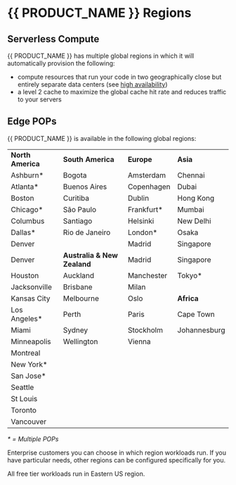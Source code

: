 # {{ PRODUCT_NAME }} Regions

## Serverless Compute

{{ PRODUCT_NAME }} has multiple global regions in which it will automatically provision the following:

- compute resources that run your code in two geographically close but entirely separate data centers (see [high availability](overview#section_high_availability))
- a level 2 cache to maximize the global cache hit rate and reduces traffic to your servers

## Edge POPs

{{ PRODUCT_NAME }} is available in the following global regions:

|                   |                             |             |              |
| ----------------- | --------------------------- | ----------- | ------------ |
| **North America** | **South America**           | **Europe**  | **Asia**     |
| Ashburn\*         | Bogota                      | Amsterdam   | Chennai      |
| Atlanta\*         | Buenos Aires                | Copenhagen  | Dubai        |
| Boston            | Curitiba                    | Dublin      | Hong Kong    |
| Chicago\*         | São Paulo                   | Frankfurt\* | Mumbai       |
| Columbus          | Santiago                    | Helsinki    | New Delhi    |
| Dallas\*          | Rio de Janeiro              | London\*    | Osaka        |
| Denver            |                             | Madrid      | Singapore    |
| Denver            | **Australia & New Zealand** | Madrid      | Singapore    |
| Houston           | Auckland                    | Manchester  | Tokyo\*      |
| Jacksonville      | Brisbane                    | Milan       |              |
| Kansas City       | Melbourne                   | Oslo        | **Africa**   |
| Los Angeles\*     | Perth                       | Paris       | Cape Town    |
| Miami             | Sydney                      | Stockholm   | Johannesburg |
| Minneapolis       | Wellington                  | Vienna      |              |
| Montreal          |                             |             |              |
| New York\*        |                             |             |              |
| San Jose\*        |                             |             |              |
| Seattle           |                             |             |              |
| St Louis          |                             |             |              |
| Toronto           |                             |             |              |
| Vancouver         |                             |             |              |

_\* = Multiple POPs_

Enterprise customers you can choose in which region workloads run. If you have particular needs, other regions can be configured specifically for you.

All free tier workloads run in Eastern US region.

